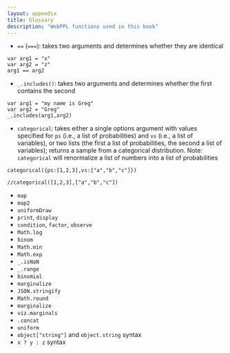 ```yaml
---
layout: appendix
title: Glossary
description: "WebPPL functions used in this book"
---
```


- `==` (`===`): takes two arguments and determines whether they are identical

~~~~
var arg1 = "x"
var arg2 = "z"
arg1 == arg2
~~~~

- `_.includes()`: takes two arguments and determines whether the first contains the second

~~~~
var arg1 = "my name is Greg"
var arg2 = "Greg"
_.includes(arg1,arg2) 
~~~~

- `categorical`: takes either a single options argument with values specified for `ps` (i.e., a list of probabilities) and `vs` (i.e., a list of variables), or two lists (the first a list of probabilities, the second a list of variables); returns a sample from a categorical distribution. Note: `categorical` will renormalize a list of numbers into a list of probabilities

~~~~
categorical({ps:[1,2,3],vs:["a","b","c"]})

//categorical([1,2,3],["a","b","c"])
~~~~


- `map`
- `map2`
- `uniformDraw`
- `print`, `display`
- `condition`, `factor`, `observe`
- `Math.log`
- `binom`
- `Math.min`
- `Math.exp`
- `_.isNaN`
- `_.range`
- `binomial`
- `marginalize`
- `JSON.stringify`
- `Math.round`
- `marginalize`
- `viz.marginals`
- `.concat`
- `uniform`
- `object["string"]` and `object.string` syntax
- `x ? y : z` syntax


